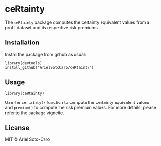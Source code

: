 # ceRtainty

The `ceRtainty` package computes the certainty equivalent values from a profit dataset and its respective risk premiums.

## Installation

Install the package from github as usual:

```{r eval = FALSE}
library(devtools)
install_github("ArielSotoCaro/ceRtainty")
```

## Usage

```{r}
library(ceRtainty)
```
Use the `certainty()` function to compute the certainty equivalent values and `premium()` to compute the risk premium values.
For more details, please refer to the package vignette.

## License

MIT © Ariel Soto-Caro
